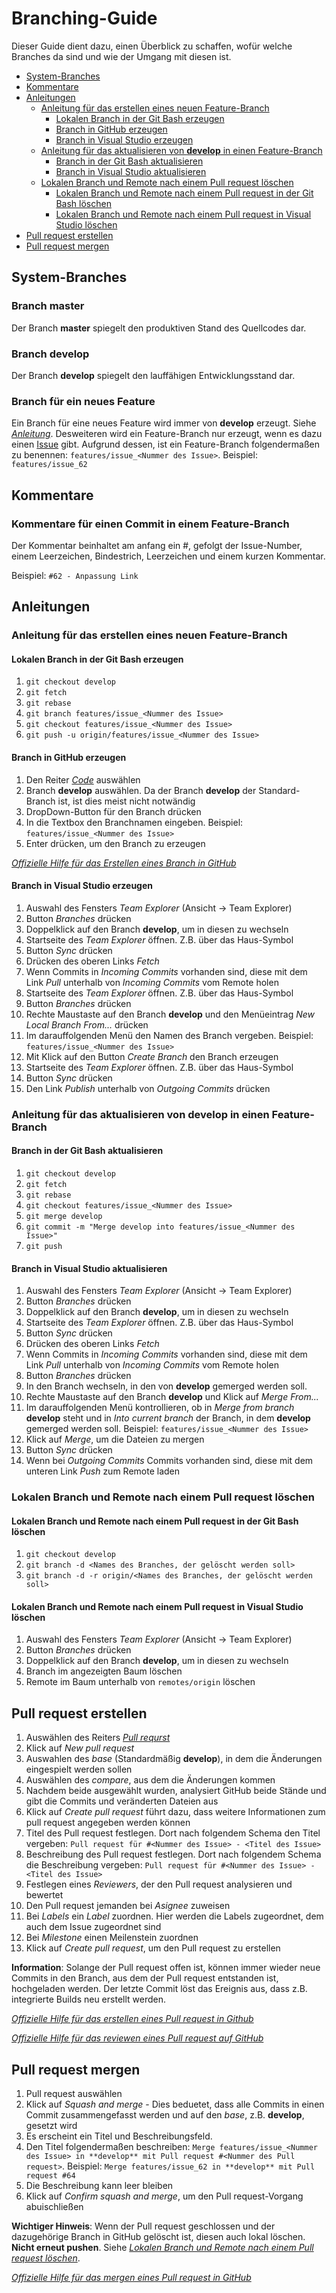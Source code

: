 # Branching-Guide

Dieser Guide dient dazu, einen Überblick zu schaffen, wofür welche Branches da sind und wie der Umgang mit diesen ist.

* [System-Branches](branching_guide.md/#system-branches)
* [Kommentare](branching_guide.md/#kommentare)
* [Anleitungen](branching_guide.md/#anleitungen)
  * [Anleitung für das erstellen eines neuen Feature-Branch](branching_guide.md/#anleitung-f%C3%BCr-das-erstellen-eines-neuen-feature-branch)
    * [Lokalen Branch in der Git Bash erzeugen](branching_guide.md#lokalen-branch-in-der-git-bash-erzeugen)
    * [Branch in GitHub erzeugen](branching_guide.md#branch-in-github-erzeugen)
    * [Branch in Visual Studio erzeugen](branching_guide.md#branch-in-visual-studio-erzeugen)
  * [Anleitung für das aktualisieren von **develop** in einen Feature-Branch](branching_guide.md/#anleitung-f%C3%BCr-das-aktualisieren-von-develop-in-einen-feature-branch)
    * [Branch in der Git Bash aktualisieren](branching_guide.md#branch-in-der-git-bash-aktualisieren)
    * [Branch in Visual Studio aktualisieren](branching_guide.md#branch-in-visual-studio-aktualisieren)
  * [Lokalen Branch und Remote nach einem Pull request löschen](branching_guide.md#lokalen-branch-und-remote-nach-einem-pull-request-löschen)
    * [Lokalen Branch und Remote nach einem Pull request in der Git Bash löschen](branching_guide.md#lokalen-branch-und-remote-nach-einem-pull-request-in-der-git-Bash-löschen)
    * [Lokalen Branch und Remote nach einem Pull request in Visual Studio löschen](branching_guide.md#lokalen-branch-und-remote-nach-einem-pull-request-in-visual-studio-löschen)
* [Pull request erstellen](branching_guide.md/#pull-request-erstellen)
* [Pull request mergen](branching_guide.md/#pull-request-mergen)

## System-Branches

### Branch master

Der Branch **master** spiegelt den produktiven Stand des Quellcodes dar.

### Branch develop

Der Branch **develop** spiegelt den lauffähigen Entwicklungsstand dar.

### Branch für ein neues Feature

Ein Branch für eine neues Feature wird immer von **develop** erzeugt. Siehe [*Anleitung*](branching_guide.md/#anleitung-f%C3%BCr-das-erstellen-eines-neuen-feature-branch).
Desweiteren wird ein Feature-Branch nur erzeugt, wenn es dazu einen [Issue](https://github.com/andrekirst/04_KataFahrplanauskunft/issues) gibt. Aufgrund dessen, ist ein Feature-Branch folgendermaßen zu benennen: `features/issue_<Nummer des Issue>`. Beispiel: `features/issue_62`

## Kommentare

### Kommentare für einen Commit in einem Feature-Branch

Der Kommentar beinhaltet am anfang ein #, gefolgt der Issue-Number, einem Leerzeichen, Bindestrich, Leerzeichen und einem kurzen Kommentar.

Beispiel: `#62 - Anpassung Link`

## Anleitungen

### Anleitung für das erstellen eines neuen Feature-Branch

#### Lokalen Branch in der Git Bash erzeugen

1. `git checkout develop`
1. `git fetch`
1. `git rebase`
1. `git branch features/issue_<Nummer des Issue>`
1. `git checkout features/issue_<Nummer des Issue>`
1. `git push -u origin/features/issue_<Nummer des Issue>`

#### Branch in GitHub erzeugen

1. Den Reiter [*Code*](https://github.com/andrekirst/04_KataFahrplanauskunft) auswählen
1. Branch **develop** auswählen. Da der Branch **develop** der Standard-Branch ist, ist dies meist nicht notwändig
1. DropDown-Button für den Branch drücken
1. In die Textbox den Branchnamen eingeben. Beispiel: `features/issue_<Nummer des Issue>`
1. Enter drücken, um den Branch zu erzeugen

[*Offizielle Hilfe für das Erstellen eines Branch in GitHub*](https://help.github.com/articles/creating-and-deleting-branches-within-your-repository/#creating-a-branch)

#### Branch in Visual Studio erzeugen

1. Auswahl des Fensters *Team Explorer* (Ansicht -> Team Explorer)
1. Button *Branches* drücken
1. Doppelklick auf den Branch **develop**, um in diesen zu wechseln
1. Startseite des *Team Explorer* öffnen. Z.B. über das Haus-Symbol
1. Button *Sync* drücken
1. Drücken des oberen Links *Fetch*
1. Wenn Commits in *Incoming Commits* vorhanden sind, diese mit dem Link *Pull* unterhalb von *Incoming Commits* vom Remote holen
1. Startseite des *Team Explorer* öffnen. Z.B. über das Haus-Symbol
1. Button *Branches* drücken
1. Rechte Maustaste auf den Branch **develop** und den Menüeintrag *New Local Branch From...* drücken
1. Im darauffolgenden Menü den Namen des Branch vergeben. Beispiel: `features/issue_<Nummer des Issue>`
1. Mit Klick auf den Button *Create Branch* den Branch erzeugen
1. Startseite des *Team Explorer* öffnen. Z.B. über das Haus-Symbol
1. Button *Sync* drücken
1. Den Link *Publish* unterhalb von *Outgoing Commits* drücken

### Anleitung für das aktualisieren von **develop** in einen Feature-Branch

#### Branch in der Git Bash aktualisieren

1. `git checkout develop`
1. `git fetch`
1. `git rebase`
1. `git checkout features/issue_<Nummer des Issue>`
1. `git merge develop`
1. `git commit -m "Merge develop into features/issue_<Nummer des Issue>"`
1. `git push`

#### Branch in Visual Studio aktualisieren

1. Auswahl des Fensters *Team Explorer* (Ansicht -> Team Explorer)
1. Button *Branches* drücken
1. Doppelklick auf den Branch **develop**, um in diesen zu wechseln
1. Startseite des *Team Explorer* öffnen. Z.B. über das Haus-Symbol
1. Button *Sync* drücken
1. Drücken des oberen Links *Fetch*
1. Wenn Commits in *Incoming Commits* vorhanden sind, diese mit dem Link *Pull* unterhalb von *Incoming Commits* vom Remote holen
1. Button *Branches* drücken
1. In den Branch wechseln, in den von **develop** gemerged werden soll.
1. Rechte Maustaste auf den Branch **develop** und Klick auf *Merge From...*
1. Im darauffolgenden Menü kontrollieren, ob in *Merge from branch* **develop** steht und in *Into current branch* der Branch, in dem **develop** gemerged werden soll. Beispiel: `features/issue_<Nummer des Issue>`
1. Klick auf *Merge*, um die Dateien zu mergen
1. Button *Sync* drücken
1. Wenn bei *Outgoing Commits* Commits vorhanden sind, diese mit dem unteren Link *Push* zum Remote laden

### Lokalen Branch und Remote nach einem Pull request löschen

#### Lokalen Branch und Remote nach einem Pull request in der Git Bash löschen

1. `git checkout develop`
1. `git branch -d <Names des Branches, der gelöscht werden soll>`
1. `git branch -d -r origin/<Names des Branches, der gelöscht werden soll>`

#### Lokalen Branch und Remote nach einem Pull request in Visual Studio löschen

1. Auswahl des Fensters *Team Explorer* (Ansicht -> Team Explorer)
1. Button *Branches* drücken
1. Doppelklick auf den Branch **develop**, um in diesen zu wechseln
1. Branch im angezeigten Baum löschen
1. Remote im Baum unterhalb von `remotes/origin` löschen

## Pull request erstellen

1. Auswählen des Reiters [*Pull requrst*](https://github.com/andrekirst/04_KataFahrplanauskunft/pulls)
1. Klick auf *New pull request*
1. Auswahlen des *base* (Standardmäßig **develop**), in dem die Änderungen eingespielt werden sollen
1. Auswählen des *compare*, aus dem die Änderungen kommen
1. Nachdem beide ausgewählt wurden, analysiert GitHub beide Stände und gibt die Commits und veränderten Dateien aus
1. Klick auf *Create pull request* führt dazu, dass weitere Informationen zum pull request angegeben werden können
1. Titel des Pull request festlegen. Dort nach folgendem Schema den Titel vergeben: `Pull request für #<Nummer des Issue> - <Titel des Issue>`
1. Beschreibung des Pull request festlegen. Dort nach folgendem Schema die Beschreibung vergeben: `Pull request für #<Nummer des Issue> - <Titel des Issue>`
1. Festlegen eines *Reviewers*, der den Pull request analysieren und bewertet
1. Den Pull request jemanden bei *Asignee* zuweisen
1. Bei *Labels* ein *Label* zuordnen. Hier werden die Labels zugeordnet, dem auch dem Issue zugeordnet sind
1. Bei *Milestone* einen Meilenstein zuordnen
1. Klick auf *Create pull request*, um den Pull request zu erstellen

**Information**: Solange der Pull request offen ist, können immer wieder neue Commits in den Branch, aus dem der Pull request entstanden ist, hochgeladen werden. Der letzte Commit löst das Ereignis aus, dass z.B. integrierte Builds neu erstellt werden.

[*Offizielle Hilfe für das erstellen eines Pull request in Github*](https://help.github.com/articles/creating-a-pull-request/)

[*Offizielle Hilfe für das reviewen eines Pull request auf GitHub*](https://help.github.com/articles/reviewing-changes-in-pull-requests/)

## Pull request mergen

1. Pull request auswählen
1. Klick auf *Squash and merge* - Dies beduetet, dass alle Commits in einen Commit zusammengefasst werden und auf den *base*, z.B. **develop**, gesetzt wird
1. Es erscheint ein Titel und Beschreibungsfeld.
1. Den Titel folgendermaßen beschreiben: `Merge features/issue_<Nummer des Issue> in **develop** mit Pull request #<Nummer des Pull request>`. Beispiel: `Merge features/issue_62 in **develop** mit Pull request #64`
1. Die Beschreibung kann leer bleiben
1. Klick auf *Confirm squash and merge*, um den Pull request-Vorgang abuischließen

**Wichtiger Hinweis**: Wenn der Pull request geschlossen und der dazugehörige Branch in GitHub gelöscht ist, diesen auch lokal löschen. **Nicht erneut pushen**. Siehe [*Lokalen Branch und Remote nach einem Pull request löschen*](branching_guide.md#lokalen-branch-und-remote-nach-einem-pull-request-löschen).

[*Offizielle Hilfe für das mergen eines Pull request in GitHub*](https://help.github.com/articles/merging-a-pull-request/)